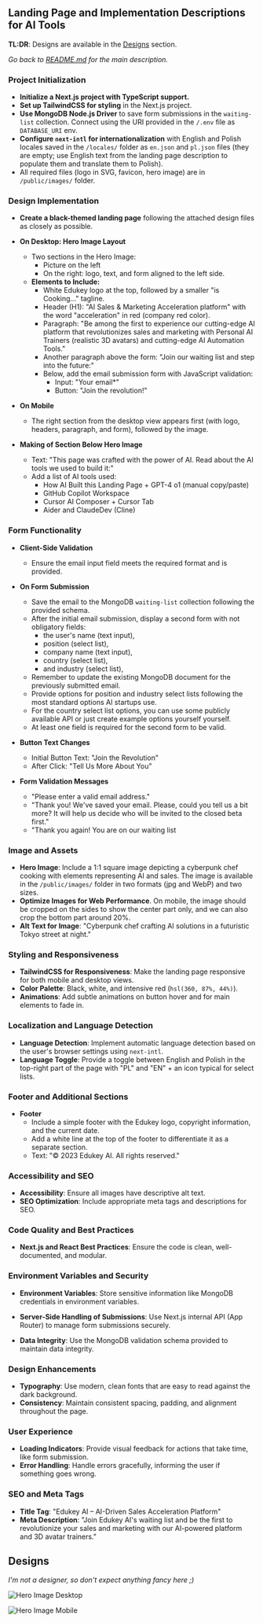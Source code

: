 ## Landing Page and Implementation Descriptions for AI Tools

**TL:DR**: Designs are available in the [Designs](#designs) section.

_Go back to [README.md](README.md) for the main description._

### Project Initialization

- **Initialize a Next.js project with TypeScript support.**
- **Set up TailwindCSS for styling** in the Next.js project.
- **Use MongoDB Node.js Driver** to save form submissions in the `waiting-list` collection. Connect using the URI provided in the `/.env` file as `DATABASE_URI` env.
- **Configure `next-intl` for internationalization** with English and Polish locales saved in the `/locales/` folder as `en.json` and `pl.json` files (they are empty; use English text from the landing page description to populate them and translate them to Polish).
- All required files (logo in SVG, favicon, hero image) are in `/public/images/` folder.

### Design Implementation

- **Create a black-themed landing page** following the attached design files as closely as possible.

- **On Desktop: Hero Image Layout**

  - Two sections in the Hero Image:
    - Picture on the left
    - On the right: logo, text, and form aligned to the left side.
  - **Elements to Include:**
    - White Edukey logo at the top, followed by a smaller "is Cooking..." tagline.
    - Header (H1): "AI Sales & Marketing Acceleration platform" with the word "acceleration" in red (company red color).
    - Paragraph: "Be among the first to experience our cutting-edge AI platform that revolutionizes sales and marketing with Personal AI Trainers (realistic 3D avatars) and cutting-edge AI Automation Tools."
    - Another paragraph above the form: "Join our waiting list and step into the future:"
    - Below, add the email submission form with JavaScript validation:
      - Input: "Your email\*"
      - Button: "Join the revolution!"

- **On Mobile**

  - The right section from the desktop view appears first (with logo, headers, paragraph, and form), followed by the image.

- **Making of Section Below Hero Image**

  - Text: "This page was crafted with the power of AI. Read about the AI tools we used to build it:"
  - Add a list of AI tools used:
    - How AI Built this Landing Page + GPT-4 o1 (manual copy/paste)
    - GitHub Copilot Workspace
    - Cursor AI Composer + Cursor Tab
    - Aider and ClaudeDev (Cline)

### Form Functionality

- **Client-Side Validation**

  - Ensure the email input field meets the required format and is provided.

- **On Form Submission**

  - Save the email to the MongoDB `waiting-list` collection following the provided schema.
  - After the initial email submission, display a second form with not obligatory fields:
    - the user's name (text input),
    - position (select list),
    - company name (text input),
    - country (select list),
    - and industry (select list),
  - Remember to update the existing MongoDB document for the previously submitted email.
  - Provide options for position and industry select lists following the most standard options AI startups use.
  - For the country select list options, you can use some publicly available API or just create example options yourself yourself.
  - At least one field is required for the second form to be valid.

- **Button Text Changes**

  - Initial Button Text: "Join the Revolution"
  - After Click: "Tell Us More About You"

- **Form Validation Messages**

  - "Please enter a valid email address."
  - "Thank you! We've saved your email. Please, could you tell us a bit more? It will help us decide who will be invited to the closed beta first."
  - "Thank you again! You are on our waiting list

### Image and Assets

- **Hero Image**: Include a 1:1 square image depicting a cyberpunk chef cooking with elements representing AI and sales. The image is available in the `/public/images/` folder in two formats (jpg and WebP) and two sizes.
- **Optimize Images for Web Performance**. On mobile, the image should be cropped on the sides to show the center part only, and we can also crop the bottom part around 20%.
- **Alt Text for Image**: "Cyberpunk chef crafting AI solutions in a futuristic Tokyo street at night."

### Styling and Responsiveness

- **TailwindCSS for Responsiveness**: Make the landing page responsive for both mobile and desktop views.
- **Color Palette**: Black, white, and intensive red (`hsl(360, 87%, 44%)`).
- **Animations**: Add subtle animations on button hover and for main elements to fade in.

### Localization and Language Detection

- **Language Detection**: Implement automatic language detection based on the user's browser settings using `next-intl`.
- **Language Toggle**: Provide a toggle between English and Polish in the top-right part of the page with "PL" and "EN" + an icon typical for select lists.

### Footer and Additional Sections

- **Footer**
  - Include a simple footer with the Edukey logo, copyright information, and the current date.
  - Add a white line at the top of the footer to differentiate it as a separate section.
  - Text: "© 2023 Edukey AI. All rights reserved."

### Accessibility and SEO

- **Accessibility**: Ensure all images have descriptive alt text.
- **SEO Optimization**: Include appropriate meta tags and descriptions for SEO.

### Code Quality and Best Practices

- **Next.js and React Best Practices**: Ensure the code is clean, well-documented, and modular.

### Environment Variables and Security

- **Environment Variables**: Store sensitive information like MongoDB credentials in environment variables.

- **Server-Side Handling of Submissions**: Use Next.js internal API (App Router) to manage form submissions securely.

- **Data Integrity**: Use the MongoDB validation schema provided to maintain data integrity.

### Design Enhancements

- **Typography**: Use modern, clean fonts that are easy to read against the dark background.
- **Consistency**: Maintain consistent spacing, padding, and alignment throughout the page.

### User Experience

- **Loading Indicators**: Provide visual feedback for actions that take time, like form submission.
- **Error Handling**: Handle errors gracefully, informing the user if something goes wrong.

### SEO and Meta Tags

- **Title Tag**: "Edukey AI – AI-Driven Sales Acceleration Platform"
- **Meta Description**: "Join Edukey AI's waiting list and be the first to revolutionize your sales and marketing with our AI-powered platform and 3D avatar trainers."

## Designs

_I'm not a designer, so don't expect anything fancy here ;)_

![Hero Image Desktop](/public/Edukey-AI-Waiting-List-horizontal.png)

![Hero Image Mobile](/public/Edukey-AI-Waiting-List-Mobile.png)
